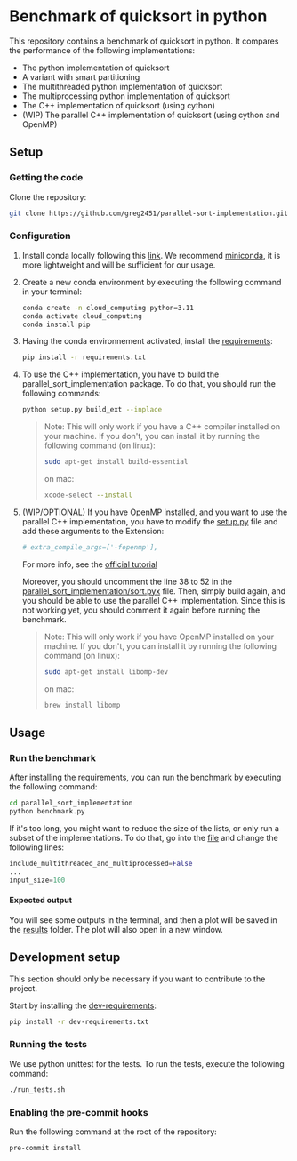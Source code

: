 # Benchmark of quicksort in python

This repository contains a benchmark of quicksort in python. It compares the performance of the following implementations:

- The python implementation of quicksort
- A variant with smart partitioning
- The multithreaded python implementation of quicksort
- The multiprocessing python implementation of quicksort
- The C++ implementation of quicksort (using cython)
- (WIP) The parallel C++ implementation of quicksort (using cython and OpenMP)


## Setup

### Getting the code

Clone the repository:

```sh
git clone https://github.com/greg2451/parallel-sort-implementation.git
```

### Configuration

1. Install conda locally following this [link](https://docs.conda.io/projects/conda/en/latest/user-guide/install/download.html).
   We recommend [miniconda](https://docs.conda.io/en/latest/miniconda.html), it is more lightweight and will be sufficient for our usage.
2. Create a new conda environment by executing the following command in your terminal:

   ```sh
   conda create -n cloud_computing python=3.11
   conda activate cloud_computing
   conda install pip
   ```

3. Having the conda environnement activated, install the [requirements](requirements.txt):

   ```sh
   pip install -r requirements.txt
   ```
4. To use the C++ implementation, you have to build the parallel_sort_implementation package. To do that, you should run the following commands:

   ```bash
   python setup.py build_ext --inplace
   ```
   > Note: This will only work if you have a C++ compiler installed on your machine. If you don't, you can install it by running the following command (on linux):
    > ```bash
    > sudo apt-get install build-essential
    > ```
    > on mac:
    > ```bash
    > xcode-select --install
    > ```

5. (WIP/OPTIONAL) If you have OpenMP installed, and you want to use the parallel C++ implementation, you have to modify the [setup.py](setup.py) file and add these arguments to the Extension:
   ```python
   # extra_compile_args=['-fopenmp'],
   ```
   For more info, see the [official tutorial](https://cython.readthedocs.io/en/latest/src/tutorial/parallelization.html)

   Moreover, you should uncomment the line 38 to 52 in the [parallel_sort_implementation/sort.pyx](parallel_sort_implementation/cython/quicksort.pyx) file.
   Then, simply build again, and you should be able to use the parallel C++ implementation.
   Since this is not working yet, you should comment it again before running the benchmark.

   > Note: This will only work if you have OpenMP installed on your machine. If you don't, you can install it by running the following command (on linux):
    > ```bash
    > sudo apt-get install libomp-dev
    > ```
    > on mac:
    > ```bash
    > brew install libomp
    > ```

## Usage

### Run the benchmark

After installing the requirements, you can run the benchmark by executing the following command:

```sh
cd parallel_sort_implementation
python benchmark.py
```

If it's too long, you might want to reduce the size of the lists, or only run a subset of the implementations.
To do that, go into the [file](parallel_sort_implementation/benchmark.py) and change the following lines:

```python
include_multithreaded_and_multiprocessed=False
...
input_size=100
```

#### Expected output

You will see some outputs in the terminal, and then a plot will be saved in the [results](parallel_sort_implementation/results) folder. The plot will also open in a new window.

## Development setup

This section should only be necessary if you want to contribute to the project.

Start by installing the [dev-requirements](dev-requirements.txt):

```sh
pip install -r dev-requirements.txt
```

### Running the tests

We use python unittest for the tests.
To run the tests, execute the following command:

```bash
./run_tests.sh
```

### Enabling the pre-commit hooks

Run the following command at the root of the repository:

```sh
pre-commit install
```
